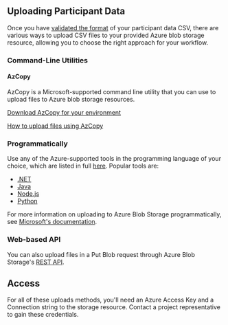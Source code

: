 ## Uploading Participant Data

Once you have [validated the format](./bulk-import.md) of your participant data CSV, there are various ways to upload CSV files to your provided Azure blob storage resource, allowing you to choose the right approach for your workflow.

### Command-Line Utilities

#### AzCopy

AzCopy is a Microsoft-supported command line utility that you can use to upload files to Azure blob storage resources.

[Download AzCopy for your environment](https://docs.microsoft.com/en-us/azure/storage/common/storage-use-azcopy-v10#run-azcopy)

[How to upload files using AzCopy](https://docs.microsoft.com/en-us/azure/storage/common/storage-use-azcopy-blobs-upload)

### Programmatically

Use any of the Azure-supported tools in the programming language of your choice, which are listed in full [here](https://docs.microsoft.com/en-us/azure/storage/blobs/storage-blobs-introduction#about-blob-storage). Popular tools are:

- [.NET](https://docs.microsoft.com/en-us/dotnet/api/overview/azure/storage)
- [Java](https://docs.microsoft.com/en-us/java/api/overview/azure/storage?view=azure-java-stable)
- [Node.js](https://github.com/Azure/azure-sdk-for-js/tree/master/sdk/storage)
- [Python](https://docs.microsoft.com/en-us/azure/storage/blobs/storage-quickstart-blobs-python)

For more information on uploading to Azure Blob Storage programmatically, see [Microsoft's documentation](https://docs.microsoft.com/en-us/azure/storage/blobs/storage-blobs-introduction).

### Web-based API

You can also upload files in a Put Blob request through Azure Blob Storage's [REST API](https://docs.microsoft.com/en-us/rest/api/storageservices/put-blob).

## Access

For all of these uploads methods, you'll need an Azure Access Key and a Connection string to the storage resource. Contact a project representative to gain these credentials.
